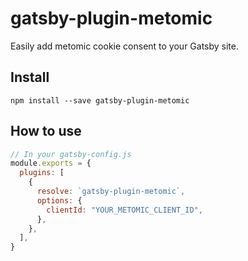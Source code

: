 # gatsby-plugin-metomic

Easily add metomic cookie consent to your Gatsby site.

## Install

`npm install --save gatsby-plugin-metomic`

## How to use

```javascript
// In your gatsby-config.js
module.exports = {
  plugins: [
    {
      resolve: `gatsby-plugin-metomic`,
      options: {
        clientId: "YOUR_METOMIC_CLIENT_ID",
      },
    },
  ],
}
```

